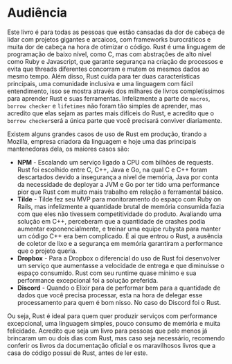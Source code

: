 # Audiência

Este livro é para todas as pessoas que estão cansadas da dor de cabeça de lidar com projetos gigantes e arcaicos, com frameworks burocráticos e muita dor de cabeça na hora de otimizar o código. Rust é uma linguagem de programação de baixo nível, como C, mas com abstrações de alto nível como Ruby e Javascript, que garante segurança na criação de processos e evita que threads diferentes concorram e mutem os mesmos dados ao mesmo tempo. Além disso, Rust cuida para ter duas características principais, uma comunidade inclusiva e uma linguagem com fácil entendimento, isso se mostra através dos milhares de livros completíssimos para aprender Rust e suas ferramentas. Infelizmente a parte de `macros`, `borrow checker` e `lifetimes` não foram tão simples de aprender, mas acredito que elas sejam as partes mais difíceis do Rust, e acredito que o `borrow checker`será a única parte que você precisará conviver diariamente.

Existem alguns grandes casos de uso de Rust em produção, tirando a Mozilla, empresa criadora da linguagem e hoje uma das principais mantenedoras dela, os maiores casos são:
* **NPM** - Escalando um serviço ligado a CPU com bilhões de requests. Rust foi escolhido entre C, C++, Java e Go, na qual C e C++ foram descartados devido a insegurança a nível de memória, Java por conta da necessidade de deployar a JVM e Go por ter tido uma performance pior que Rust com muito mais trabalho em relação a ferramental básico.
* **Tilde** - Tilde fez seu MVP para monitoramento do espaço com Ruby on Rails, mas infelizmente a quantidade brutal de memória consumida fazia com que eles não tivessem competitividade do produto. Avaliando uma solução em C++, perceberam que a quantidade de crashes podia aumentar exponencialmente, e treinar uma equipe rubysta para manter um código C++ era bem complicado. É ai que entrou o Rust, a ausência de coletor de lixo e a segurança em memória garantiram a performance que o projeto queria.
* **Dropbox** - Para a Dropbox o diferencial do uso de Rust foi desenvolver um serviço que aumentasse a velocidade de entrega e que diminuísse o espaço consumido. Rust com seu runtime quase mínimo e sua performance excepcional foi a solução preferida.
* **Discord** - Quando o Elixir para de performar bem para a quantidade de dados que você precisa processar, esta na hora de delegar esse processamento para quem é bom nisso. No caso do Discord foi o Rust.

Ou seja, Rust é ideal para quem quer produzir serviços com performance excepcional, uma linguagem simples, pouco consumo de memória e muita felicidade. Acredito que seja um livro para pessoas que pelo menos já brincaram um ou dois dias com Rust, mas caso seja necessário, recomendo conferir os livros da documentação oficial e os maravilhosos livros que a casa do código possui de Rust, antes de ler este.
